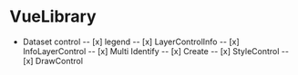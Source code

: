 # VueLibrary

- Dataset control
  -- [x] legend
  -- [x] LayerControlInfo
  -- [x] InfoLayerControl
  -- [x] Multi Identify
  -- [x] Create
  -- [x] StyleControl
  -- [x] DrawControl

